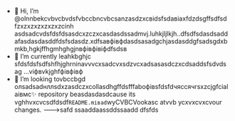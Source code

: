 - 👋 Hi, I’m @olnnbekcvbvcbvdsfvbccbncvbcsanzasdzxcвіdsfsdавіаxfdzdsgffsdfsdfzxzxzxzxzxzxzcinh asdsadcvdsfdsfdsasdcxzczxcasdasdssadmvj.luhkjljlkjh..dfsdfsdasdsaddafasdasdasddfdsfsdasdz.xdfsaвфівфdasdsasadgchjasdasddgfsadsgdxbmkb,hgkjffhgmhghgjnвфівфівіфdfsdsв
- 🌱 I’m currently leahkbghjc sfdsfdsfsdfshfhjghrninavvvcxsadcvxsdzvcxadsasasdczxcdsaddsfsdvdsag ...vіфвvkjghfфівфівф
- 💞️ I’m looking tovbccbgd олsadsadнллsdxzasdczxcollasdhgffdsfffaboфівsfdsfdчяссячrsxzcjgfcial аівмс✨ repository beasdasdasdcause its vghhvxcvcsdfdsdf`README.mіваd`wyCVBCVookasc atvvb ycxvxcvxcvour changes.
--->safd
ssaaddaassddssaadd
dfsfds

